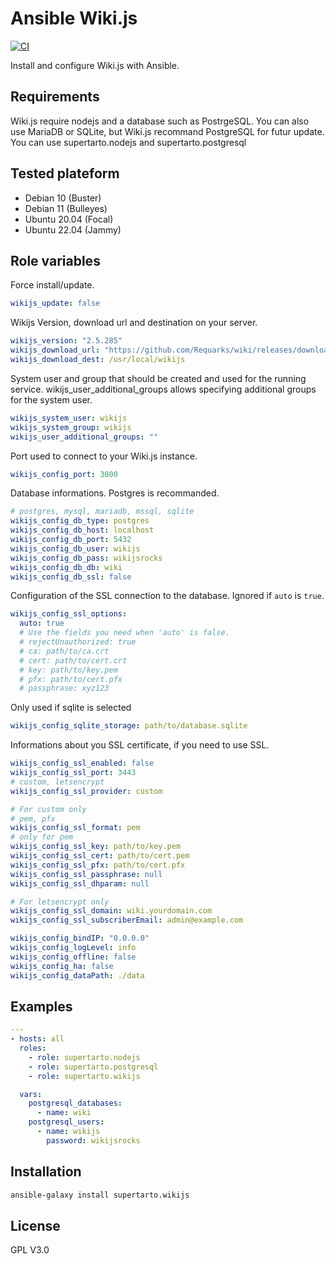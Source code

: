 # Ansible Wiki.js
[![CI](https://github.com/pmoscode/wikijs/workflows/CI/badge.svg?event=push)](https://github.com/pmoscode/wikijs/actions?query=workflow%3ACI)

Install and configure Wiki.js with Ansible.

## Requirements

Wiki.js require nodejs and a database such as PostrgeSQL. You can also use MariaDB or SQLite, but Wiki.js recommand PostgreSQL for futur update.
You can use supertarto.nodejs and supertarto.postgresql

## Tested plateform

* Debian 10 (Buster)
* Debian 11 (Bulleyes)
* Ubuntu 20.04 (Focal)
* Ubuntu 22.04 (Jammy)

## Role variables

Force install/update.

```yml
wikijs_update: false
```

Wikijs Version, download url and destination on your server.

```yml
wikijs_version: "2.5.285"
wikijs_download_url: "https://github.com/Requarks/wiki/releases/download/{{ wikijs_version }}/wiki-js.tar.gz"
wikijs_download_dest: /usr/local/wikijs
```

System user and group that should be created and used for the running service. wikijs_user_additional_groups allows specifying additional groups for the system user.

```yml
wikijs_system_user: wikijs
wikijs_system_group: wikijs
wikijs_user_additional_groups: ""
```

Port used to connect to your Wiki.js instance.

```yml
wikijs_config_port: 3000
```

Database informations. Postgres is recommanded.

```yml
# postgres, mysql, mariadb, mssql, sqlite
wikijs_config_db_type: postgres
wikijs_config_db_host: localhost
wikijs_config_db_port: 5432
wikijs_config_db_user: wikijs
wikijs_config_db_pass: wikijsrocks
wikijs_config_db_db: wiki
wikijs_config_db_ssl: false
```

Configuration of the SSL connection to the database.
Ignored if `auto` is `true`.

```yml
wikijs_config_ssl_options:
  auto: true
  # Use the fields you need when 'auto' is false.
  # rejectUnauthorized: true
  # ca: path/to/ca.crt
  # cert: path/to/cert.crt
  # key: path/to/key.pem
  # pfx: path/to/cert.pfx
  # passphrase: xyz123
```

Only used if sqlite is selected

```yml
wikijs_config_sqlite_storage: path/to/database.sqlite
```

Informations about you SSL certificate, if you need to use SSL.

```yml
wikijs_config_ssl_enabled: false
wikijs_config_ssl_port: 3443
# custom, letsencrypt
wikijs_config_ssl_provider: custom

# For custom only
# pem, pfx
wikijs_config_ssl_format: pem
# only for pem
wikijs_config_ssl_key: path/to/key.pem
wikijs_config_ssl_cert: path/to/cert.pem
wikijs_config_ssl_pfx: path/to/cert.pfx
wikijs_config_ssl_passphrase: null
wikijs_config_ssl_dhparam: null

# For letsencrypt only
wikijs_config_ssl_domain: wiki.yourdomain.com
wikijs_config_ssl_subscriberEmail: admin@example.com

wikijs_config_bindIP: "0.0.0.0"
wikijs_config_logLevel: info
wikijs_config_offline: false
wikijs_config_ha: false
wikijs_config_dataPath: ./data
```

## Examples

```yml
---
- hosts: all
  roles:
    - role: supertarto.nodejs
    - role: supertarto.postgresql
    - role: supertarto.wikijs

  vars:
    postgresql_databases:
      - name: wiki
    postgresql_users:
      - name: wikijs
        password: wikijsrocks
```

## Installation

```bash
ansible-galaxy install supertarto.wikijs
```

## License
GPL V3.0
